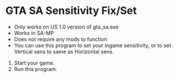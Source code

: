 # GTA SA Sensitivity Fix/Set
- Only works on US 1.0 version of gta_sa.exe  
- Works in SA-MP  
- Does not require any mods to function  
- You can use this program to set your ingame sensitivity, or to set Vertical sens to same as Horizontal sens.  
  
1. Start your game.
2. Run this program.
